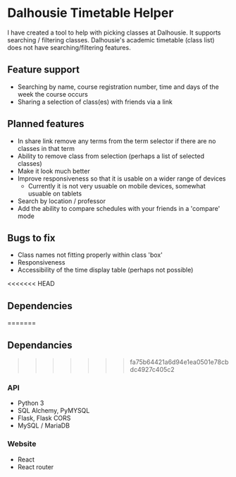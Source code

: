 # Dalhousie Timetable Helper

I have created a tool to help with picking classes at Dalhousie.
It supports searching / filtering classes. Dalhousie's academic timetable (class list) does not have searching/filtering features.

## Feature support
- Searching by name, course registration number, time and days of the week the course occurs
- Sharing a selection of class(es) with friends via a link

## Planned features
- In share link remove any terms from the term selector if there are no classes in that term
- Ability to remove class from selection (perhaps a list of selected classes)
- Make it look much better
- Improve responsiveness so that it is usable on a wider range of devices
  - Currently it is not very usuable on mobile devices, somewhat usuable on tablets
- Search by location / professor
- Add the ability to compare schedules with your friends in a 'compare' mode

## Bugs to fix
- Class names not fitting properly within class 'box'
- Responsiveness
- Accessibility of the time display table (perhaps not possible)

<<<<<<< HEAD
## Dependencies
=======
## Dependancies

>>>>>>> fa75b64421a6d94e1ea0501e78cbdc4927c405c2
### API
- Python 3
- SQL Alchemy, PyMYSQL
- Flask, Flask CORS
- MySQL / MariaDB

### Website
- React
- React router

